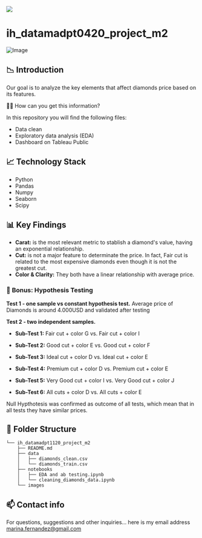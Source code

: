 <p align="left"><img src="https://cdn-images-1.medium.com/max/184/1*2GDcaeYIx_bQAZLxWM4PsQ@2x.png"></p>

# __ih_datamadpt0420_project_m2__

![Image](https://robbreport.com/wp-content/uploads/2019/05/lab-grown-diamonds.jpg?w=1000)


## :chart_with_downwards_trend: **Introduction**

Our goal is to analyze the key elements that affect diamonds price based on its features. 

:woman_technologist: How can you get this information?

In this repository you will find the following files:

* Data clean
* Exploratory data analysis (EDA)
* Dashboard on Tableau Public

## :chart_with_upwards_trend: Technology Stack

* Python
* Pandas
* Numpy
* Seaborn
* Scipy

## :bar_chart: Key Findings

* **Carat:** is the most relevant metric to stablish a diamond's value, having an exponential relationship.
* **Cut:** is not a major feature to determinate the price. In fact, Fair cut is related to the most expensive diamonds even though it is not the greatest cut. 
* **Color & Clarity:** They both have a linear relationship with average price.

### :rocket: **Bonus: Hypothesis Testing**

**Test 1 - one sample vs constant hypothesis test.** 
Average price of Diamonds is around 4.000USD and validated after testing

**Test 2 - two independent samples.** 

- **Sub-Test 1:** Fair cut + color G vs. Fair cut + color I

- **Sub-Test 2:** Good cut + color E vs. Good cut + color F

- **Sub-Test 3:** Ideal cut + color D vs. Ideal cut + color E

- **Sub-Test 4:** Premium cut + color D vs. Premium cut + color E

- **Sub-Test 5:** Very Good cut + color I vs. Very Good cut + color J

- **Sub-Test 6:** All cuts + color D vs. All cuts + color E

Null Hypthotesis was confirmed as outcome of all tests, which mean that in all tests they have similar prices. 

## :open_file_folder: Folder Structure

``` 
└── ih_datamadpt1120_project_m2
    ├── README.md
    ├── data
    │   ├── diamonds_clean.csv
    │   └── diamonds_train.csv
    ├── notebooks
    │   ├── EDA and ab testing.ipynb
    │   └── cleaning_diamonds_data.ipynb
    └── images
```

## :mailbox: Contact info

For questions, suggestions and other inquiries... here is my email address [marina.fernandez@gmail.com](m.fernandezban@gmail.com)
